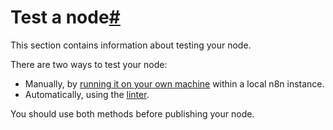 [](https://github.com/n8n-io/n8n-docs/edit/main/docs/integrations/creating-nodes/test/index.md "Edit this page")

# Test a node[#](#test-a-node "Permanent link")

This section contains information about testing your node.

There are two ways to test your node:

*   Manually, by [running it on your own machine](run-node-locally/) within a local n8n instance.
*   Automatically, using the [linter](node-linter/).

You should use both methods before publishing your node.